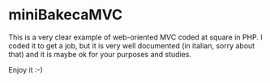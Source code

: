 # miniBakecaMVC

This is a very clear example of web-oriented MVC coded at square in PHP. I coded it to get a job, but it is very well documented (in italian, sorry about that) and it is maybe ok for your purposes and studies.

Enjoy it :-)
